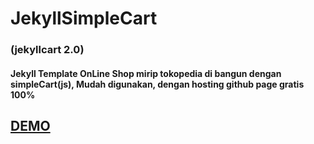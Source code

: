 # JekyllSimpleCart
### (jekyllcart 2.0)

#### Jekyll Template OnLine Shop mirip tokopedia di bangun dengan simpleCart(js), Mudah digunakan, dengan hosting github page gratis 100% 

[<h2>DEMO</h2>](https://jekyllsimplecart.pages.dev)
